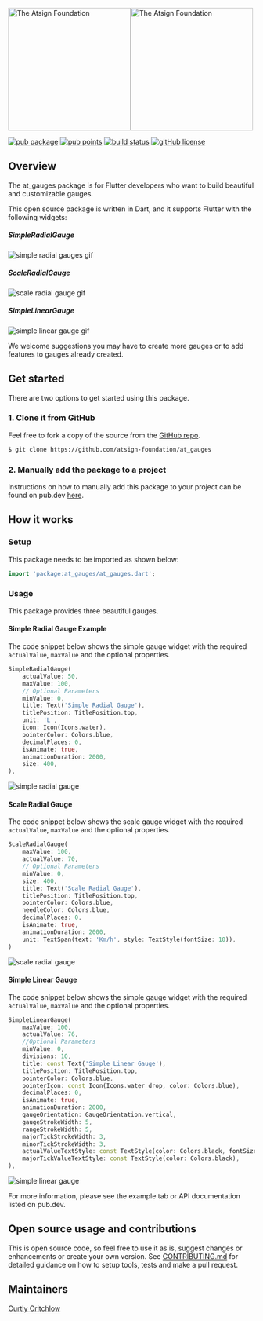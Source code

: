 <!---
Adding the atPlatform logos gives a nice look for your readme
-->
<a href="https://atsign.com#gh-light-mode-only"><img width=250px src="https://atsign.com/wp-content/uploads/2022/05/atsign-logo-horizontal-color2022.svg#gh-light-mode-only" alt="The Atsign Foundation"></a><a href="https://atsign.com#gh-dark-mode-only"><img width=250px src="https://atsign.com/wp-content/uploads/2023/08/atsign-logo-horizontal-reverse2022-Color.svg#gh-dark-mode-only" alt="The Atsign Foundation"></a>

<!---
Add a badge bar for your package by replacing at_radial_gauges below with
your package name below and at_radial_gauges with the name of the repo
-->
[![pub package](https://img.shields.io/pub/v/at_gauges)](https://pub.dev/packages/at_gauges) [![pub points](https://badges.bar/at_gauges/pub%20points)](https://pub.dev/packages/at_gauges/score) [![build status](https://github.com/atsign-foundation/at_gauges/actions/workflows/at_gauges.yaml/badge.svg?branch=trunk)](https://github.com/atsign-foundation/at_gauges/actions/workflows/at_gauges.yaml) [![gitHub license](https://img.shields.io/badge/license-BSD3-blue.svg)](./LICENSE)

<!--- this is a table version
| [![pub package](https://img.shields.io/pub/v/at_radial_gauges)](https://pub.dev/packages/at_radial_gauges) | [![pub points](https://badges.bar/at_radial_gauges/pub%20points)](https://pub.dev/packages/at_radial_gauges/score) | [![build status](https://github.com/atsign-foundation/at_radial_gauges/actions/workflows/at_radial_gauges.yaml/badge.svg?branch=trunk)](https://github.com/atsign-foundation/at_radial_gauges/actions/workflows/at_radial_gauges.yaml) | [![gitHub license](https://img.shields.io/badge/license-BSD3-blue.svg)](./LICENSE) |
| ---------------------------------------------------------------------------------------------------------- | ------------------------------------------------------------------------------------------------------------------ | -------------------------------------------------------------------------------------------------------------------------------------------------------------------------------------------------------------------------------------- | ---------------------------------------------------------------------------------- ||
-->
## Overview
<!---
## Who is this for?
The README should be addressed to somebody who's never seen this before.
But also don't assume that they're a novice.
-->
The at_gauges package is for Flutter developers who want to build beautiful and customizable gauges.

<!---
Give some context and state the intent - we welcome contributions - we want
pull requests and to hear about issues. Include the boilerplate language
below to add some context to @‎platform packages 
-->
This open source package is written in Dart, and it supports Flutter with the following widgets: 

##### SimpleRadialGauge

![simple radial gauges gif](https://raw.githubusercontent.com/atsign-foundation/at_gauges/trunk/gifs/simple_radial_gauge.gif)

##### ScaleRadialGauge

![scale radial gauge gif](https://raw.githubusercontent.com/atsign-foundation/at_gauges/trunk/gifs/scale_gauge.gif)

##### SimpleLinearGauge

![simple linear gauge gif](https://raw.githubusercontent.com/atsign-foundation/at_gauges/trunk/gifs/linear_gauge.gif)
<!-- - Range radial gauge -->
  <!--- add package features here -->

We welcome suggestions you may have to create more gauges or to add features to gauges already created. 

<!---
Does this package publish to pub.dev or similar? This README will be the
first thing that developers see there and should be written such that it
lets them quickly assess if it fits their need.
-->
## Get started
There are two options to get started using this package.

<!---
If the package has a template that at_app uses to generate a skeleton app,
that is the quickest way for a developer to assess it and get going with
their app.
-->
<!-- ### 1. Quick start - generate a skeleton app with at_app
This package includes a working sample application in the
[Example](./example) directory that you can use to create a personalized
copy using ```at_app create``` in four commands.

```sh
$ flutter pub global activate at_app 
$ at_app create --sample=<package ID> <app name> 
$ cd <app name>
$ flutter run
```
Notes: 
1. You only need to run ```flutter pub global activate``` once
2. Use ```at_app.bat``` for Windows -->


<!---
Cloning the repo and example app from GitHub is the next option for a
developer to get started.
-->
### 1. Clone it from GitHub
<!---
Make sure to edit the link below to refer to your package repo.
-->
Feel free to fork a copy of the source from the [GitHub repo](https://github.com/atsign-foundation/at_gauges).

```sh
$ git clone https://github.com/atsign-foundation/at_gauges
```

<!---
The last option is to use the traditionaL instructions for adding the package to a project which can be found on pub.dev. 
Please be sure to replace the package name in the url below the right one for this package.
-->
### 2. Manually add the package to a project

Instructions on how to manually add this package to your project can be found on pub.dev [here](https://pub.dev/packages/at_gauges/install).

<!---
Include an explanation on how to setup and use the package
-->
## How it works

<!---
Add details on how to setup the package
-->
### Setup
This package needs to be imported as shown below:
```dart
import 'package:at_gauges/at_gauges.dart';
```
<!---
Add details on how to use the package in an application
-->
### Usage

<!---
Make sure your source code annotations are clear and comprehensive.
-->

This package provides three beautiful gauges.

#### Simple Radial Gauge Example

The code snippet below shows the simple gauge widget with the required `actualValue`, `maxValue` and the optional properties. 

```dart
SimpleRadialGauge(
    actualValue: 50,
    maxValue: 100,
    // Optional Parameters
    minValue: 0,
    title: Text('Simple Radial Gauge'),
    titlePosition: TitlePosition.top,
    unit: 'L',
    icon: Icon(Icons.water),
    pointerColor: Colors.blue,
    decimalPlaces: 0,
    isAnimate: true,
    animationDuration: 2000,
    size: 400,
),
```

![simple radial gauge](https://raw.githubusercontent.com/atsign-foundation/at_gauges/trunk/gifs/simple_radial_gauge_example_app.gif)
#### Scale Radial Gauge

The code snippet below shows the scale gauge widget with the required `actualValue`, `maxValue` and the optional properties.
```dart
ScaleRadialGauge(
    maxValue: 100,
    actualValue: 70,
    // Optional Parameters
    minValue: 0,
    size: 400,
    title: Text('Scale Radial Gauge'),
    titlePosition: TitlePosition.top,
    pointerColor: Colors.blue,
    needleColor: Colors.blue,
    decimalPlaces: 0,
    isAnimate: true,
    animationDuration: 2000,
    unit: TextSpan(text: 'Km/h', style: TextStyle(fontSize: 10)),
)
```
![scale radial gauge](https://raw.githubusercontent.com/atsign-foundation/at_gauges/trunk/gifs/scale_radial_gauge_example_app.gif)


<!-- #### Range Radial Gauge
The code snippet below shows the range gauge widget with the required  `actualValue`, `maxValue` and `range` properties. The  `maxDegree`, `startDegree`, `isLegend`, `title` and `titlePosition` properties are optional.

```dart
RangeRadialGauge(
    maxValue: 75,
    actualValue: 40,
    maxDegree: 180,
    startDegree: 180,
    title: const Text('Range Radial Gauge'),
    titlePosition: TitlePosition.top,
    ranges: [
        Range(
        label: 'slow',
        lowerLimit: 0,
        upperLimit: 50,
        backgroundColor: Colors.green,
        ),
        Range(
        label: 'medium',
        lowerLimit: 50,
        upperLimit: 70,
        backgroundColor: Colors.orange,
        ),
        Range(
        label: 'fast',
        lowerLimit: 70,
        upperLimit: 75,
        backgroundColor: Colors.red,
        ),
    ],
),
```
![alt_text](images/range_radial_gauge.png "Range Radial Gauge") -->

#### Simple Linear Gauge

The code snippet below shows the simple gauge widget with the required `actualValue`, `maxValue` and the optional properties.

```dart
SimpleLinearGauge(
    maxValue: 100,
    actualValue: 76,
    //Optional Parameters
    minValue: 0,
    divisions: 10,
    title: const Text('Simple Linear Gauge'),
    titlePosition: TitlePosition.top,
    pointerColor: Colors.blue,
    pointerIcon: const Icon(Icons.water_drop, color: Colors.blue),
    decimalPlaces: 0,
    isAnimate: true,
    animationDuration: 2000,
    gaugeOrientation: GaugeOrientation.vertical,
    gaugeStrokeWidth: 5,
    rangeStrokeWidth: 5,
    majorTickStrokeWidth: 3,
    minorTickStrokeWidth: 3,
    actualValueTextStyle: const TextStyle(color: Colors.black, fontSize: 15),
    majorTickValueTextStyle: const TextStyle(color: Colors.black),
),
```
![simple linear gauge](https://raw.githubusercontent.com/atsign-foundation/at_gauges/trunk/gifs/simple_linear_gauge_example_app.gif)

For more information, please see the example tab or API documentation listed on pub.dev. 


<!---
If we have any pages for these docs on atsign.dev site, it would be 
good to add links.(optional)
-->

<!---
You should include language like below if you would like others to contribute
to your package.
-->
## Open source usage and contributions
This is open source code, so feel free to use it as is, suggest changes or 
enhancements or create your own version. See [CONTRIBUTING.md](CONTRIBUTING.md) 
for detailed guidance on how to setup tools, tests and make a pull request.

<!---
Have we correctly acknowledged the work of others (and their Trademarks etc.)
where appropriate (per the conditions of their LICENSE?
-->
<!-- 
## Acknowledgement/attribution 
-->

<!---
Who created this?  
Do they have complete GitHub profiles?  
How can they be contacted?  
Who is going to respond to pull requests?  
-->
## Maintainers
[Curtly Critchlow](https://github.com/CurtlyCritchlow)
<!---
## Checklist

- [ ] Writing and style
Does the writing flow, with proper grammar and correct spelling?

- [ ] SEO
Always keep in mind that developers will often use search to find solutions
to their needs. Make sure and add in terms that will help get this package to
the top of the search results for google, pub.dev and medium.com as a minimum.

- [ ] Links
Are the links to external resources correct?
Are the links to other parts of the project correct
(beware stuff carried over from previous repos where the
project might have lived during earlier development)?

- [ ] LICENSE
Which LICENSE are we using?  
Is the LICENSE(.md) file present?  
Does it have the correct dates, legal entities etc.?
-->
